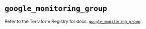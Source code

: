 # `google_monitoring_group`

Refer to the Terraform Registry for docs: [`google_monitoring_group`](https://registry.terraform.io/providers/hashicorp/google-beta/6.18.1/docs/resources/google_monitoring_group).

